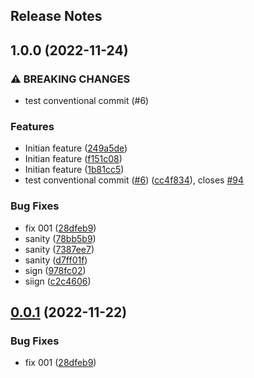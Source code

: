 Release Notes
---

## 1.0.0 (2022-11-24)


### ⚠ BREAKING CHANGES

* test conventional commit  (#6)

### Features

* Initian feature ([249a5de](https://github.com/davisusanibar/tmp-sustrait-java/commit/249a5de436a91feb444b6490f18dbba014a7e9bc))
* Initian feature ([f151c08](https://github.com/davisusanibar/tmp-sustrait-java/commit/f151c082d1316af83fb302bf09be04510f2cfec2))
* Initian feature ([1b81cc5](https://github.com/davisusanibar/tmp-sustrait-java/commit/1b81cc5c5212114ab787e3df342f6faedf4b9381))
* test conventional commit  ([#6](https://github.com/davisusanibar/tmp-sustrait-java/issues/6)) ([cc4f834](https://github.com/davisusanibar/tmp-sustrait-java/commit/cc4f834b1001debcf0a0e191eb63869e868a3652)), closes [#94](https://github.com/davisusanibar/tmp-sustrait-java/issues/94)


### Bug Fixes

* fix 001 ([28dfeb9](https://github.com/davisusanibar/tmp-sustrait-java/commit/28dfeb9eaf6238524259779ce686959e80200eaa))
* sanity ([78bb5b9](https://github.com/davisusanibar/tmp-sustrait-java/commit/78bb5b9b8a5ed62408a233706fa8b8ba0c5c3e7f))
* sanity ([7387ee7](https://github.com/davisusanibar/tmp-sustrait-java/commit/7387ee705c4740f0c46607ed54c765f06f6fca25))
* sanity ([d7ff01f](https://github.com/davisusanibar/tmp-sustrait-java/commit/d7ff01f3f5fea8f32ace003cabb3872f64a9decb))
* sign ([978fc02](https://github.com/davisusanibar/tmp-sustrait-java/commit/978fc0284a11ac28d9321a1ba2ea95a4c24d53f5))
* siign ([c2c4606](https://github.com/davisusanibar/tmp-sustrait-java/commit/c2c4606c81772e265daab7d2cac0ce5f40b7bc2a))

## [0.0.1](https://github.com/daviddalisusanibararce/tmp-sustrait-java/compare/v0.0.0...v0.0.1) (2022-11-22)


### Bug Fixes

* fix 001 ([28dfeb9](https://github.com/daviddalisusanibararce/tmp-sustrait-java/commit/28dfeb9eaf6238524259779ce686959e80200eaa))
